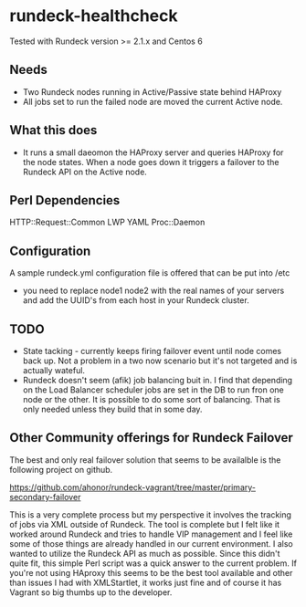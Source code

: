 rundeck-healthcheck
====
Tested with Rundeck version >= 2.1.x and Centos 6

Needs
----
- Two Rundeck nodes running in Active/Passive state behind HAProxy 
- All jobs set to run the failed node are moved the current Active node.

What this does
----
- It runs a small daeomon the HAProxy server and queries HAProxy for the node states.  When a node goes down it triggers a failover to the Rundeck API on the Active node.

Perl Dependencies
----
HTTP::Request::Common
LWP
YAML
Proc::Daemon

Configuration
----
A sample rundeck.yml configuration file is offered that can be put into /etc
- you need to replace node1 node2 with the real names of your servers and add the UUID's from each host in your Rundeck cluster.

TODO
----
- State tacking - currently keeps firing failover event until node comes back up.  Not a problem in a two now scenario but it's not targeted and is actually wateful.
- Rundeck doesn't seem (afik) job balancing buit in.  I find that depending on the Load Balancer scheduler jobs are set in the DB to run fron one node or the other.  It is possible to do some sort of balancing.  That is only needed unless they build that in some day.

Other Community offerings for Rundeck Failover
----
The best and only real failover solution that seems to be availalble is the following project on github. 

https://github.com/ahonor/rundeck-vagrant/tree/master/primary-secondary-failover

This is a very complete process but my perspective it involves the tracking of jobs via XML outside of Rundeck.  The tool is complete but I felt like it worked around Rundeck and tries to handle VIP management and I feel like some of those things are already handled in our current environment.  I also wanted to utilize the Rundeck API as much as possible.  Since this didn't quite fit, this simple Perl script was a quick answer to the current problem.  If you're not using HAproxy this seems to be the best tool available and other than issues I had with XMLStartlet, it works just fine and of course it has Vagrant so big thumbs up to the developer.


